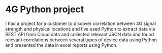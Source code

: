 # 4G Python project  
I had a project for a customer to discover correlation between 4G signal strength and physical locations and I've used Python to extract data via REST API from Cloud data and collected relevant JSON data and found relevant correlations between several types of device data using Python and presented the data in excel reports using Python. 


